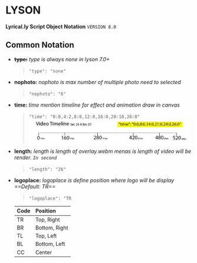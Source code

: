 # LYSON
**Lyrical.ly  Script Object Notation** `VERSION 8.0`

## Common Notation
- **~~type:~~** *type is always none in lyson 7.0+*
   > `"type": "none"`

- **nophoto:** *nophoto is max number of multiple photo need to selected*
   > `"nophoto": "6"`

- **time:** *time mention timeline for effect and animation draw in canvas*
  > `"time": "0:0,4:2,8:0,12:0,16:0,20:18,26:0"`
  ![Sample](https://github.com/mayur-rank/lyson/blob/main/images/timeline.jpg)

- **length:** *length is length of overlay.webm menas is length of video will be render. `In second`*
   > `"length": "26"`

- **logoplace:** *logoplace is define position where logo will be display ==Default: TR==*
  > `"logoplace": "TR`

  | Code | Position |  
  -------|------------  
  | TR | Top, Right|  
  | BR | Bottom, Right|  
  | TL | Top, Left|  
  | BL | Bottom, Left|  
  | CC | Center |
    
  